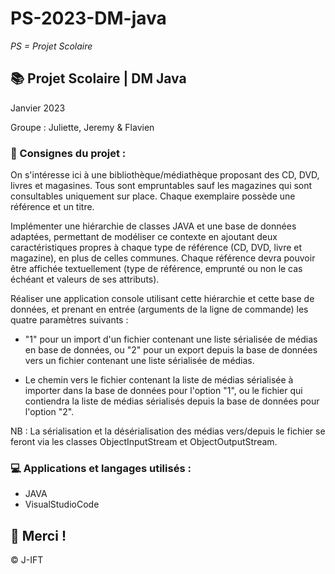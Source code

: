 # PS-2023-DM-java

*PS = Projet Scolaire*

## 📚 Projet Scolaire | DM Java

Janvier 2023

Groupe : Juliette, Jeremy & Flavien

### 📌 Consignes du projet :

On s'intéresse ici à une bibliothèque/médiathèque proposant des CD, DVD, livres et magasines. Tous sont empruntables sauf les magazines qui sont consultables uniquement sur place. Chaque exemplaire possède une référence et un titre. 

Implémenter une hiérarchie de classes JAVA et une base de données adaptées, permettant de modéliser ce contexte en ajoutant deux caractéristiques propres à chaque type de référence (CD, DVD, livre et magazine), en plus de celles communes. Chaque référence devra pouvoir être affichée textuellement (type de référence, emprunté ou non le cas échéant et valeurs de ses attributs).

Réaliser une application console utilisant cette hiérarchie et cette base de données, et prenant en entrée (arguments de la ligne de commande) les quatre paramètres suivants :

- "1" pour un import d'un fichier contenant une liste sérialisée de médias en base de données, ou "2" pour un export depuis la base de données vers un fichier contenant une liste sérialisée de médias.

- Le chemin vers le fichier contenant la liste de médias sérialisée à importer dans la base de données pour l'option "1", ou le fichier qui contiendra la liste de médias sérialisés depuis la base de données pour l'option "2".

NB : La sérialisation et la désérialisation des médias vers/depuis le fichier se feront via les classes ObjectInputStream et ObjectOutputStream.


### 💻 Applications et langages utilisés :

+ JAVA
+ VisualStudioCode



## 🌸 Merci !
© J-IFT
